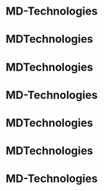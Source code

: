 # MD-Technologies
# MDTechnologies
# MDTechnologies
# MD-Technologies
# MDTechnologies
# MDTechnologies
# MD-Technologies
